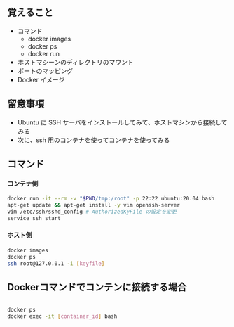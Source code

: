 

## 覚えること

- コマンド
    - docker images
    - docker ps
    - docker run
- ホストマシーンのディレクトリのマウント
- ポートのマッピング
- Docker イメージ

## 留意事項

- Ubuntu に SSH サーバをインストールしてみて、ホストマシンから接続してみる
- 次に、ssh 用のコンテナを使ってコンテナを使ってみる

## コマンド


#### コンテナ側

```bash
docker run -it --rm -v "$PWD/tmp:/root" -p 22:22 ubuntu:20.04 bash
apt-get update && apt-get install -y vim openssh-server
vim /etc/ssh/sshd_config # AuthorizedKyFile の設定を変更
service ssh start
```

#### ホスト側

```bash
docker images
docker ps
ssh root@127.0.0.1 -i [keyfile] 
```

## Dockerコマンドでコンテンに接続する場合

```bash

docker ps
docker exec -it [container_id] bash
```
